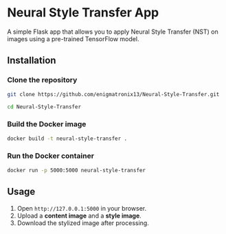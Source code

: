 # Neural Style Transfer App

A simple Flask app that allows you to apply Neural Style Transfer (NST) on images using a pre-trained TensorFlow model.

## Installation

### Clone the repository

```bash
git clone https://github.com/enigmatronix13/Neural-Style-Transfer.git
```
```bash
cd Neural-Style-Transfer
```

### Build the Docker image

```bash
docker build -t neural-style-transfer .
```

### Run the Docker container

```bash
docker run -p 5000:5000 neural-style-transfer
```


## Usage

1. Open `http://127.0.0.1:5000` in your browser.
2. Upload a **content image** and a **style image**.
3. Download the stylized image after processing.
